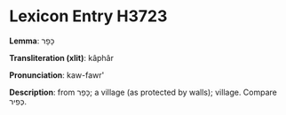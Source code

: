 # Lexicon Entry H3723

**Lemma**: כָּפָר

**Transliteration (xlit)**: kâphâr

**Pronunciation**: kaw-fawr'

**Description**:
from כָּפַר; a village (as protected by walls); village. Compare כְּפִיר.
